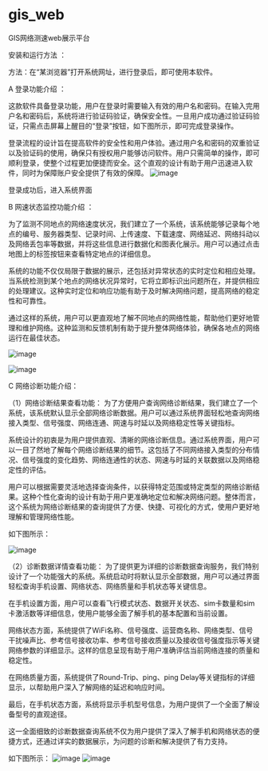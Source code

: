 # gis_web

GIS网络测速web展示平台  

安装和运行方法 ：

方法：在“某浏览器”打开系统网址，进行登录后，即可使用本软件。

A 登录功能介绍 ：

这款软件具备登录功能，用户在登录时需要输入有效的用户名和密码。在输入完用户名和密码后，系统将进行验证码验证，确保安全性。一旦用户成功通过验证码验证，只需点击屏幕上醒目的“登录”按钮，如下图所示，即可完成登录操作。

登录流程的设计旨在提高软件的安全性和用户体验。通过用户名和密码的双重验证以及验证码的使用，确保只有授权用户能够访问软件。用户只需简单的操作，即可顺利登录，使整个过程更加便捷而安全。这个直观的设计有助于用户迅速进入软件，同时为保障账户安全提供了有效的保障。
![image](https://github.com/user-attachments/assets/2155fa44-a7b0-4b69-b40e-0483ad653d89)

登录成功后，进入系统界面

B 网速状态监控功能介绍 ：

为了监测不同地点的网络速度状况，我们建立了一个系统，该系统能够记录每个地点的编号、服务器类型、记录时间、上传速度、下载速度、网络延迟、网络抖动以及网络丢包率等数据，并将这些信息进行数据化和图表化展示。用户可以通过点击地图上的标签按钮来查看特定地点的详细信息。

系统的功能不仅仅局限于数据的展示，还包括对异常状态的实时定位和相应处理。当系统检测到某个地点的网络状况异常时，它将立即标识出问题所在，并提供相应的处理建议。这种实时定位和响应功能有助于及时解决网络问题，提高网络的稳定性和可靠性。

通过这样的系统，用户可以更直观地了解不同地点的网络性能，帮助他们更好地管理和维护网络。这种监测和反馈机制有助于提升整体网络体验，确保各地点的网络运行在最佳状态。

![image](https://github.com/user-attachments/assets/eaef4c7d-4df3-493f-bdc7-9439929747c6)

![image](https://github.com/user-attachments/assets/5a9b2604-fa86-49bf-8dc0-02c81c6e7c02)

C 网络诊断功能介绍：

（1）网络诊断结果查看功能： 
为了方便用户查询网络诊断结果，我们建立了一个系统，该系统默认显示全部网络诊断数据。用户可以通过系统界面轻松地查询网络接入类型、信号强度、网络连通、网速与时延以及网络稳定性等关键指标。

系统设计的初衷是为用户提供直观、清晰的网络诊断信息。通过系统界面，用户可以一目了然地了解每个网络诊断结果的细节。这包括了不同网络接入类型的分布情况、信号强度的变化趋势、网络连通性的状态、网速与时延的关联数据以及网络稳定性的评估。

用户可以根据需要灵活地选择查询条件，以获得特定范围或特定类型的网络诊断结果。这种个性化查询的设计有助于用户更准确地定位和解决网络问题。整体而言，这个系统为网络诊断结果的查询提供了方便、快捷、可视化的方式，使用户更好地理解和管理网络性能。

如下图所示：
 
![image](https://github.com/user-attachments/assets/5eef19d9-5a5b-40b9-b4b9-140071e2f9e6)

（2）诊断数据详情查看功能： 
为了提供更为详细的诊断数据查询服务，我们特别设计了一个功能强大的系统。系统启动时将默认显示全部数据，用户可以通过界面轻松查询手机设置、网络状态、网络质量和手机状态等关键信息。

在手机设置方面，用户可以查看飞行模式状态、数据开关状态、sim卡数量和sim卡激活数等详细信息，使用户能够全面了解手机的基本配置和当前设置。

网络状态方面，系统提供了WiFi名称、信号强度、运营商名称、网络类型、信号干扰噪声比、参考信号接收功率、参考信号接收质量以及接收信号强度指示等关键网络参数的详细显示。这样的信息呈现有助于用户准确评估当前网络连接的质量和稳定性。

在网络质量方面，系统提供了Round-Trip、ping、ping Delay等关键指标的详细显示，以帮助用户深入了解网络的延迟和响应时间。

最后，在手机状态方面，系统将显示手机型号信息，为用户提供了一个全面了解设备型号的直观途径。

这一全面细致的诊断数据查询系统不仅为用户提供了深入了解手机和网络状态的便捷方式，还通过详实的数据展示，为问题的诊断和解决提供了有力支持。

如下图所示：
![image](https://github.com/user-attachments/assets/0f100f6d-9a30-4112-98ba-014026653576)
![image](https://github.com/user-attachments/assets/081e602e-2102-4f6d-a649-ebb64ec93620)

  

